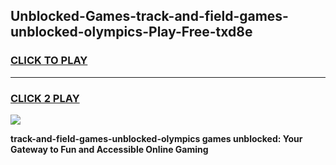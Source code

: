 
## Unblocked-Games-track-and-field-games-unblocked-olympics-Play-Free-txd8e
<h3>
<a href="https://premium76.site?title=track-and-field-games-unblocked-olympics&ref=15A">CLICK TO PLAY</a></h3>
<hr>

<h3>
<a href="https://premium76.site?title=track-and-field-games-unblocked-olympics&ref=15A">CLICK 2 PLAY</a>
  
</h3>

<a href="https://premium76.site?title=track-and-field-games-unblocked-olympics&ref=15A"><img src="https://clearcache.store/games.png"></a>


**track-and-field-games-unblocked-olympics games unblocked: Your Gateway to Fun and Accessible Online Gaming**
